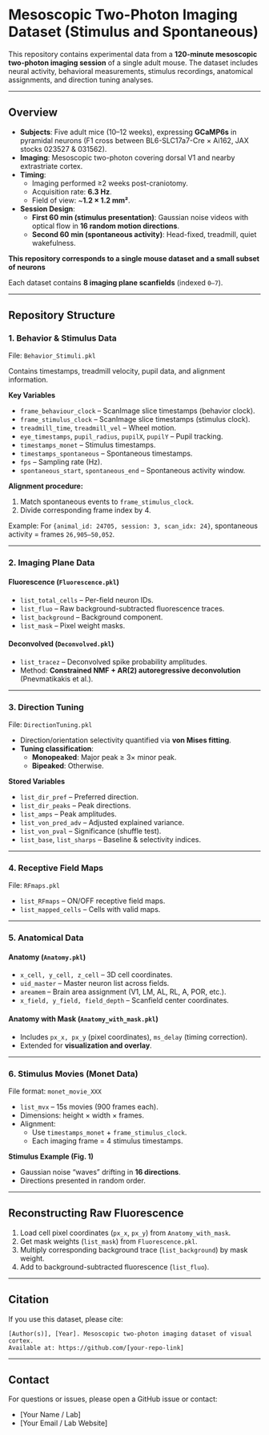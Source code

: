 # Mesoscopic Two-Photon Imaging Dataset (Stimulus and Spontaneous)

This repository contains experimental data from a **120-minute mesoscopic two-photon imaging session** of a single adult mouse. The dataset includes neural activity, behavioral measurements, stimulus recordings, anatomical assignments, and direction tuning analyses.  

---

##  Overview  

- **Subjects**: Five adult mice (10–12 weeks), expressing **GCaMP6s** in pyramidal neurons (F1 cross between BL6-SLC17a7-Cre × Ai162, JAX stocks 023527 & 031562).  
- **Imaging**: Mesoscopic two-photon covering dorsal V1 and nearby extrastriate cortex.  
- **Timing**:  
  - Imaging performed ≥2 weeks post-craniotomy.  
  - Acquisition rate: **6.3 Hz**.  
  - Field of view: ~**1.2 × 1.2 mm²**.  
- **Session Design**:  
  - **First 60 min (stimulus presentation)**: Gaussian noise videos with optical flow in **16 random motion directions**.  
  - **Second 60 min (spontaneous activity)**: Head-fixed, treadmill, quiet wakefulness.  

**This repository corresponds to a single mouse dataset and a small subset of neurons**  

Each dataset contains **8 imaging plane scanfields** (indexed `0–7`).  

---

## Repository Structure  

### 1. **Behavior & Stimulus Data**  
File: `Behavior_Stimuli.pkl`  

Contains timestamps, treadmill velocity, pupil data, and alignment information.  

**Key Variables**  
- `frame_behaviour_clock` – ScanImage slice timestamps (behavior clock).  
- `frame_stimulus_clock` – ScanImage slice timestamps (stimulus clock).  
- `treadmill_time`, `treadmill_vel` – Wheel motion.  
- `eye_timestamps`, `pupil_radius`, `pupilX`, `pupilY` – Pupil tracking.  
- `timestamps_monet` – Stimulus timestamps.  
- `timestamps_spontaneous` – Spontaneous timestamps.  
- `fps` – Sampling rate (Hz).  
- `spontaneous_start`, `spontaneous_end` – Spontaneous activity window.  

**Alignment procedure:**  
1. Match spontaneous events to `frame_stimulus_clock`.  
2. Divide corresponding frame index by 4.  

Example: For `{animal_id: 24705, session: 3, scan_idx: 24}`, spontaneous activity = frames `26,905–50,052`.  

---

### 2. **Imaging Plane Data**  

#### Fluorescence (`Fluorescence.pkl`)  
- `list_total_cells` – Per-field neuron IDs.  
- `list_fluo` – Raw background-subtracted fluorescence traces.  
- `list_background` – Background component.  
- `list_mask` – Pixel weight masks.  

#### Deconvolved (`Deconvolved.pkl`)  
- `list_tracez` – Deconvolved spike probability amplitudes.  
- Method: **Constrained NMF + AR(2) autoregressive deconvolution** (Pnevmatikakis et al.).  

---

### 3. **Direction Tuning**  
File: `DirectionTuning.pkl`  

- Direction/orientation selectivity quantified via **von Mises fitting**.  
- **Tuning classification**:  
  - **Monopeaked**: Major peak ≥ 3× minor peak.  
  - **Bipeaked**: Otherwise.  

**Stored Variables**  
- `list_dir_pref` – Preferred direction.  
- `list_dir_peaks` – Peak directions.  
- `list_amps` – Peak amplitudes.  
- `list_von_pred_adv` – Adjusted explained variance.  
- `list_von_pval` – Significance (shuffle test).  
- `list_base`, `list_sharps` – Baseline & selectivity indices.  

---

### 4. **Receptive Field Maps**  
File: `RFmaps.pkl`  

- `list_RFmaps` – ON/OFF receptive field maps.  
- `list_mapped_cells` – Cells with valid maps.  

---

### 5. **Anatomical Data**  

#### Anatomy (`Anatomy.pkl`)  
- `x_cell, y_cell, z_cell` – 3D cell coordinates.  
- `uid_master` – Master neuron list across fields.  
- `areamem` – Brain area assignment (V1, LM, AL, RL, A, POR, etc.).  
- `x_field, y_field, field_depth` – Scanfield center coordinates.  

#### Anatomy with Mask (`Anatomy_with_mask.pkl`)  
- Includes `px_x, px_y` (pixel coordinates), `ms_delay` (timing correction).  
- Extended for **visualization and overlay**.  

---

### 6. **Stimulus Movies (Monet Data)**  
File format: `monet_movie_XXX`  

- `list_mvx` – 15s movies (900 frames each).  
- Dimensions: height × width × frames.  
- Alignment:  
  - Use `timestamps_monet` + `frame_stimulus_clock`.  
  - Each imaging frame = 4 stimulus timestamps.  

**Stimulus Example (Fig. 1)**  
- Gaussian noise “waves” drifting in **16 directions**.  
- Directions presented in random order.  

---

## Reconstructing Raw Fluorescence  

1. Load cell pixel coordinates (`px_x`, `px_y`) from `Anatomy_with_mask`.  
2. Get mask weights (`list_mask`) from `Fluorescence.pkl`.  
3. Multiply corresponding background trace (`list_background`) by mask weight.  
4. Add to background-subtracted fluorescence (`list_fluo`).  

---

## Citation  

If you use this dataset, please cite:  
```
[Author(s)], [Year]. Mesoscopic two-photon imaging dataset of visual cortex. 
Available at: https://github.com/[your-repo-link]
```

---

## Contact  

For questions or issues, please open a GitHub issue or contact:  
- [Your Name / Lab]  
- [Your Email / Lab Website]  
